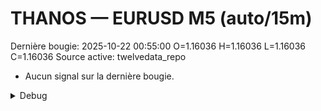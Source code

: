 # THANOS — EURUSD M5 (auto/15m)
Dernière bougie: 2025-10-22 00:55:00  O=1.16036  H=1.16036  L=1.16036  C=1.16036
Source active: twelvedata_repo

- Aucun signal sur la dernière bougie.

<details><summary>Debug</summary>

- TD_API_KEY manquant.

</details>